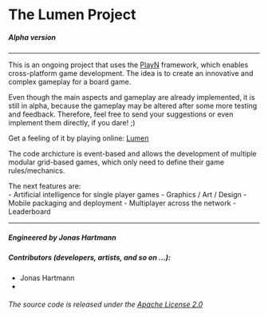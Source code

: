 # The Lumen Project
##### Alpha version
-------------------------------

This is an ongoing project that uses the [PlayN][] framework, which enables cross-platform game development. The idea is to create an innovative and complex gameplay for a board game.

Even though the main aspects and gameplay are already implemented, it is still in alpha, because the gameplay may be altered after some more testing and feedback. Therefore, feel free to send your suggestions or even implement them directly, if you dare! ;)

Get a feeling of it by playing online: [Lumen][] 

The code archicture is event-based and allows the development of multiple modular grid-based games, which only need to define their game rules/mechanics. 

The next features are:  
    - Artificial intelligence for single player games
    - Graphics / Art / Design
    - Mobile packaging and deployment
    - Multiplayer across the network
    - Leaderboard

--------------------------------------------------------------------
##### Engineered by Jonas Hartmann
##### Contributors (developers, artists, and so on ...):
- Jonas Hartmann
- <Your Name Here>	

###### The source code is released under the [Apache License 2.0][]

[lumen]: https://manager-hartapps.rhcloud.com/lumen/ "The Lumen Project"
[playn]: https://code.google.com/p/playn/ "PlayN @ Google Code"
[apache license 2.0]: https://www.apache.org/licenses/LICENSE-2.0 "Apache License 2.0"